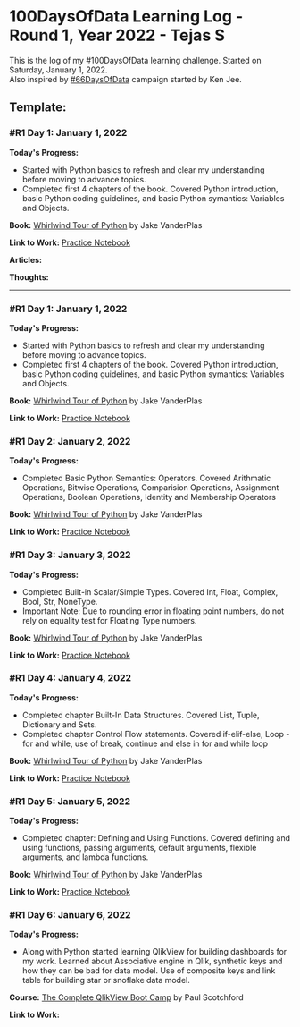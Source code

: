 # 100DaysOfData Learning Log - Round 1, Year 2022 - Tejas S

This is the log of my #100DaysOfData learning challenge. Started on Saturday, January 1, 2022.   
Also inspired by [#66DaysOfData](https://www.66daysofdata.com/) campaign started by Ken Jee.

## Template:

### #R1 Day 1: January 1, 2022

**Today's Progress:** 
- Started with Python basics to refresh and clear my understanding before moving to advance topics.
- Completed first 4 chapters of the book. Covered Python introduction, basic Python coding guidelines, and basic Python symantics: Variables and Objects.

**Book:** [Whirlwind Tour of Python](https://nbviewer.jupyter.org/github/jakevdp/WhirlwindTourOfPython/blob/master/Index.ipynb) by Jake VanderPlas

**Link to Work:** [Practice Notebook](https://github.com/tejas153/Whirlwind_Tour_of_Python/blob/master/The_Whirlwind_Tour_of_Python.ipynb)

**Articles:**

**Thoughts:**

-----------------------------------------------------

### #R1 Day 1: January 1, 2022

**Today's Progress:** 
- Started with Python basics to refresh and clear my understanding before moving to advance topics.
- Completed first 4 chapters of the book. Covered Python introduction, basic Python coding guidelines, and basic Python symantics: Variables and Objects.

**Book:** [Whirlwind Tour of Python](https://nbviewer.jupyter.org/github/jakevdp/WhirlwindTourOfPython/blob/master/Index.ipynb) by Jake VanderPlas

**Link to Work:** [Practice Notebook](https://github.com/tejas153/Whirlwind_Tour_of_Python/blob/master/The_Whirlwind_Tour_of_Python.ipynb)

### #R1 Day 2: January 2, 2022

**Today's Progress:** 
- Completed Basic Python Semantics: Operators. Covered Arithmatic Operations, Bitwise Operations, Comparision Operations, Assignment Operations, Boolean Operations, Identity and Membership Operators 

**Book:** [Whirlwind Tour of Python](https://nbviewer.jupyter.org/github/jakevdp/WhirlwindTourOfPython/blob/master/Index.ipynb) by Jake VanderPlas

**Link to Work:** [Practice Notebook](https://github.com/tejas153/Whirlwind_Tour_of_Python/blob/master/The_Whirlwind_Tour_of_Python.ipynb)

### #R1 Day 3: January 3, 2022

**Today's Progress:** 
- Completed Built-in Scalar/Simple Types. Covered Int, Float, Complex, Bool, Str, NoneType.
- Important Note: Due to rounding error in floating point numbers, do not rely on equality test for Floating Type numbers. 

**Book:** [Whirlwind Tour of Python](https://nbviewer.jupyter.org/github/jakevdp/WhirlwindTourOfPython/blob/master/Index.ipynb) by Jake VanderPlas

**Link to Work:** [Practice Notebook](https://github.com/tejas153/Whirlwind_Tour_of_Python/blob/master/The_Whirlwind_Tour_of_Python.ipynb)

### #R1 Day 4: January 4, 2022

**Today's Progress:** 
- Completed chapter Built-In Data Structures. Covered List, Tuple, Dictionary and Sets. 
- Completed chapter Control Flow statements. Covered if-elif-else, Loop - for and while, use of break, continue and else in for and while loop

**Book:** [Whirlwind Tour of Python](https://nbviewer.jupyter.org/github/jakevdp/WhirlwindTourOfPython/blob/master/Index.ipynb) by Jake VanderPlas

**Link to Work:** [Practice Notebook](https://github.com/tejas153/Whirlwind_Tour_of_Python/blob/master/The_Whirlwind_Tour_of_Python.ipynb)

### #R1 Day 5: January 5, 2022

**Today's Progress:** 
- Completed chapter: Defining and Using Functions. Covered defining and using functions, passing arguments, default arguments, flexible arguments, and lambda functions.

**Book:** [Whirlwind Tour of Python](https://nbviewer.jupyter.org/github/jakevdp/WhirlwindTourOfPython/blob/master/Index.ipynb) by Jake VanderPlas

**Link to Work:** [Practice Notebook](https://github.com/tejas153/Whirlwind_Tour_of_Python/blob/master/The_Whirlwind_Tour_of_Python.ipynb)

### #R1 Day 6: January 6, 2022

**Today's Progress:** 
- Along with Python started learning QlikView for building dashboards for my work. Learned about Associative engine in Qlik, synthetic keys and how they can be bad for data model. Use of composite keys and link table for building star or snoflake data model.

**Course:** [The Complete QlikView Boot Camp](https://www.udemy.com/course/the-complete-qlikview-boot-camp/) by Paul Scotchford

**Link to Work:** 